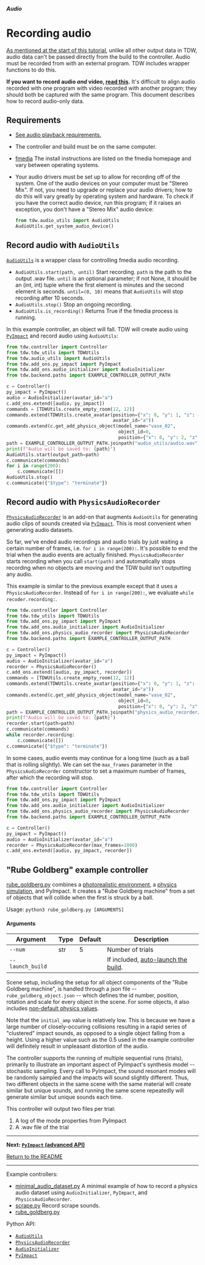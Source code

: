 ##### Audio

# Recording audio

[As mentioned at the start of this tutorial](overview.md), unlike all other output data in TDW, audio data can't be passed directly from the build to the controller. Audio must be recorded from with an external program. TDW includes wrapper functions to do this.

**If you want to record audio *and* video, [read this](../video/audio_visual.md).** It's difficult to align audio recorded with one program with video recorded with another program; they should both be captured with the same program. This document describes how to record audio-only data.

## Requirements

- [See audio playback requirements.](initialize_audio.md)

- The controller and build must be on the same computer.

- [fmedia](https://stsaz.github.io/fmedia/) The install instructions are listed on the fmedia homepage and vary between operating systems.

- Your audio drivers must be set up to allow for recording off of the system. One of the audio devices on your computer must be "Stereo Mix". If not, you need to upgrade or replace your audio drivers; how to do this will vary greatly by operating system and hardware. To check if you have the correct audio device, run this program; if it raises an exception, you don't have a "Stereo Mix" audio device:

  ```python
  from tdw.audio_utils import AudioUtils
  AudioUtils.get_system_audio_device()
  ```

## Record audio with `AudioUtils`

[`AudioUtils`](../../python/audio_utils.md) is a wrapper class for controlling fmedia audio recording.

- `AudioUtils.start(path, until)` Start recording. `path` is the path to the output .wav file. `until` is an optional parameter; if not None, it should be an (int, int) tuple where the first element is minutes and the second element is seconds. `until=(0, 10)` means that `AudioUtils` will stop recording after 10 seconds.
- `AudioUtils.stop()` Stop an ongoing recording.
- `AudioUtils.is_recording()` Returns True if the fmedia process is running.

In this example controller, an object will fall. TDW will create audio using [`PyImpact`](py_impact.md) and record audio using `AudioUtils`:

```python
from tdw.controller import Controller
from tdw.tdw_utils import TDWUtils
from tdw.audio_utils import AudioUtils
from tdw.add_ons.py_impact import PyImpact
from tdw.add_ons.audio_initializer import AudioInitializer
from tdw.backend.paths import EXAMPLE_CONTROLLER_OUTPUT_PATH

c = Controller()
py_impact = PyImpact()
audio = AudioInitializer(avatar_id="a")
c.add_ons.extend([audio, py_impact])
commands = [TDWUtils.create_empty_room(12, 12)]
commands.extend(TDWUtils.create_avatar(position={"x": 0, "y": 1, "z": -1.5},
                                       avatar_id="a"))
commands.extend(c.get_add_physics_object(model_name="vase_02",
                                         object_id=0,
                                         position={"x": 0, "y": 2, "z": 0}))
path = EXAMPLE_CONTROLLER_OUTPUT_PATH.joinpath("audio_utils/audio.wav")
print(f"Audio will be saved to: {path}")
AudioUtils.start(output_path=path)
c.communicate(commands)
for i in range(200):
    c.communicate([])
AudioUtils.stop()
c.communicate({"$type": "terminate"})
```

## Record audio with `PhysicsAudioRecorder`

[`PhysicsAudioRecorder`](../../python/add_ons/physics_audio_recorder.md) is an add-on that augments `AudioUtils` for generating audio clips of sounds created via [`PyImpact`](py_impact.md). This is most convenient when generating audio datasets.

So far, we've ended audio recordings and audio trials by just waiting a certain number of frames, i.e. `for i in range(200):`. It's possible to end the trial when the audio events are actually finished. `PhysicsAudioRecorder` starts recording when you call `start(path)` and automatically stops recording when no objects are moving and the TDW build isn't outputting any audio.

This example is similar to the previous example except that it uses a `PhysicsAudioRecorder`. Instead of `for i in range(200):`, we evaluate `while recoder.recording:`.

```python
from tdw.controller import Controller
from tdw.tdw_utils import TDWUtils
from tdw.add_ons.py_impact import PyImpact
from tdw.add_ons.audio_initializer import AudioInitializer
from tdw.add_ons.physics_audio_recorder import PhysicsAudioRecorder
from tdw.backend.paths import EXAMPLE_CONTROLLER_OUTPUT_PATH

c = Controller()
py_impact = PyImpact()
audio = AudioInitializer(avatar_id="a")
recorder = PhysicsAudioRecorder()
c.add_ons.extend([audio, py_impact, recorder])
commands = [TDWUtils.create_empty_room(12, 12)]
commands.extend(TDWUtils.create_avatar(position={"x": 0, "y": 1, "z": -1.5},
                                       avatar_id="a"))
commands.extend(c.get_add_physics_object(model_name="vase_02",
                                         object_id=0,
                                         position={"x": 0, "y": 2, "z": 0}))
path = EXAMPLE_CONTROLLER_OUTPUT_PATH.joinpath("physics_audio_recorder/audio.wav")
print(f"Audio will be saved to: {path}")
recorder.start(path=path)
c.communicate(commands)
while recorder.recording:
    c.communicate([])
c.communicate({"$type": "terminate"})
```

In some cases, audio events may continue for a long time (such as a ball that is rolling slightly). We can set the `max_frames` parameter in the `PhysicsAudioRecorder` constructor to set a maximum number of frames, after which the recording will stop.

```python
from tdw.controller import Controller
from tdw.tdw_utils import TDWUtils
from tdw.add_ons.py_impact import PyImpact
from tdw.add_ons.audio_initializer import AudioInitializer
from tdw.add_ons.physics_audio_recorder import PhysicsAudioRecorder
from tdw.backend.paths import EXAMPLE_CONTROLLER_OUTPUT_PATH

c = Controller()
py_impact = PyImpact()
audio = AudioInitializer(avatar_id="a")
recorder = PhysicsAudioRecorder(max_frames=1000)
c.add_ons.extend([audio, py_impact, recorder])
```

## "Rube Goldberg" example controller

[rube_goldberg.py](https://github.com/threedworld-mit/tdw/blob/master/Python/example_controllers/audio/rube_goldberg.py) combines a [photorealistic environment](../photorealism/overview.md), a [physics simulation](../physx/physx.md), and PyImpact. It creates a "Rube Goldberg machine" from a set of objects that will collide when the first is struck by a ball.

Usage: `python3 rube_goldberg.py [ARGUMENTS]` 

#### Arguments

| Argument         | Type | Default | Description                                                  |
| ---------------- | ---- | ------- | ------------------------------------------------------------ |
| `--num`          | str  | 5       | Number of trials                                             |
| `--launch_build` |      |         | If included, [auto-launch the build](../core_concepts/launch_build.md). |

Scene setup, including the setup for all object components of the "Rube Goldberg machine", is handled through a json file -- `rube_goldberg_object.json` -- which defines the id number, position, rotation and scale for every object in the scene. For some objects, it also includes [non-default physics values](../physx/physics_objects.md).

Note that the `initial_amp` value is relatively low. This is because we have a large number of closely-occuring collisions resulting in a rapid series of "clustered" impact sounds, as opposed to a single object falling from a height. Using a higher value such as the 0.5 used in the example controller will definitely result in unpleasant distortion of the audio.

The controller supports the running of multiple sequential runs (trials), primarily to illustrate an important aspect of PyImpact's synthesis model -- stochastic sampling. Every call to PyImpact, the sound resonant modes will be randomly sampled and the impacts will sound slightly different. Thus, two different objects in the same scene with the same material will create similar but unique sounds, and running the same scene repeatedly will generate similar but unique sounds each time.

This controller will output two files per trial:

1. A log of the mode properties from PyImpact
2. A .wav file of the trial

***

**Next: [`PyImpact` (advanced API)](py_impact_advanced.md)**

[Return to the README](../../../README.md)

***

Example controllers:

- [minimal_audio_dataset.py](https://github.com/threedworld-mit/tdw/blob/master/Python/example_controllers/audio/minimal_audio_dataset.py) A minimal example of how to record a physics audio dataset using `AudioInitializer`, `PyImpact`, and `PhysicsAudioRecorder`.
- [scrape.py](https://github.com/threedworld-mit/tdw/blob/master/Python/example_controllers/audio/impact_and_scrape.py) Record scrape sounds.
- [rube_goldberg.py](https://github.com/threedworld-mit/tdw/blob/master/Python/example_controllers/audio/rube_goldberg.py)

Python API:

- [`AudioUtils`](../../python/audio_utils.md)
- [`PhysicsAudioRecorder`](../../python/add_ons/physics_audio_recorder.md)
- [`AudioInitializer`](../../python/add_ons/audio_initializer.md)
- [`PyImpact`](../../python/add_ons/py_impact.md)
